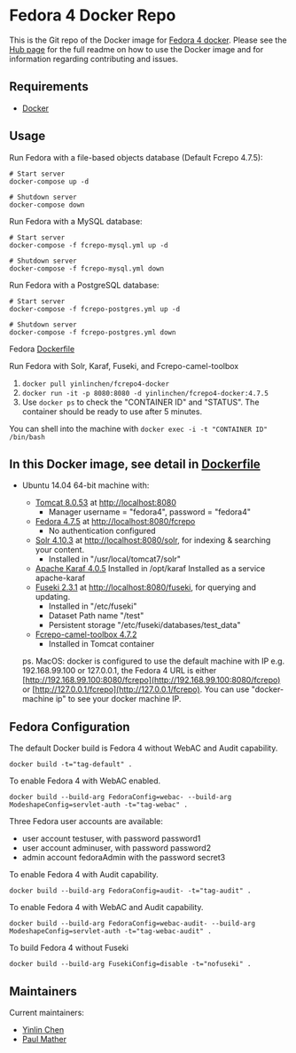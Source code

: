 # Fedora 4 Docker Repo

This is the Git repo of the Docker image for [Fedora 4 docker](https://hub.docker.com/r/yinlinchen/fcrepo4-docker/). Please see the [Hub page](https://hub.docker.com/r/yinlinchen/fcrepo4-docker/) for the full readme on how to use the Docker image and for information regarding contributing and issues.

## Requirements

* [Docker](https://www.docker.com/)

## Usage
Run Fedora with a file-based objects database (Default Fcrepo 4.7.5):
```
# Start server
docker-compose up -d

# Shutdown server
docker-compose down
```

Run Fedora with a MySQL database:
```
# Start server
docker-compose -f fcrepo-mysql.yml up -d

# Shutdown server
docker-compose -f fcrepo-mysql.yml down
```

Run Fedora with a PostgreSQL database:
```
# Start server
docker-compose -f fcrepo-postgres.yml up -d

# Shutdown server
docker-compose -f fcrepo-postgres.yml down
```

Fedora [Dockerfile](docker/services/fcrepo/Dockerfile)

Run Fedora with Solr, Karaf, Fuseki, and Fcrepo-camel-toolbox
1. `docker pull yinlinchen/fcrepo4-docker`
2. `docker run -it -p 8080:8080 -d yinlinchen/fcrepo4-docker:4.7.5`
3. Use `docker ps` to check the "CONTAINER ID" and "STATUS". The container should be ready to use after 5 minutes.

You can shell into the machine with `docker exec -i -t "CONTAINER ID" /bin/bash`

## In this Docker image, see detail in [Dockerfile](Dockerfile)

* Ubuntu 14.04 64-bit machine with: 
  * [Tomcat 8.0.53](https://tomcat.apache.org) at [http://localhost:8080](http://localhost:8080)
    * Manager username = "fedora4", password = "fedora4"
  * [Fedora 4.7.5](https://wiki.duraspace.org/display/FF/Downloads) at [http://localhost:8080/fcrepo](http://localhost:8080/fcrepo)
    * No authentication configured
  * [Solr 4.10.3](https://lucene.apache.org/solr/) at [http://localhost:8080/solr](http://localhost:8080/solr), for indexing & searching your content.
    * Installed in "/usr/local/tomcat7/solr"
  * [Apache Karaf 4.0.5](http://karaf.apache.org/)
    Installed in /opt/karaf
    Installed as a service apache-karaf
  * [Fuseki 2.3.1](https://jena.apache.org/documentation/serving_data/index.html) at [http://localhost:8080/fuseki](http://localhost:8080/fuseki), for querying and updating.
    * Installed in "/etc/fuseki"
    * Dataset Path name "/test"
    * Persistent storage "/etc/fuseki/databases/test_data"
  * [Fcrepo-camel-toolbox 4.7.2](https://github.com/fcrepo4-labs/fcrepo-camel-toolbox)
    * Installed in Tomcat container

  ps. MacOS: docker is configured to use the default machine with IP e.g. 192.168.99.100 or 127.0.0.1, the Fedora 4 URL is either [http://192.168.99.100:8080/fcrepo](http://192.168.99.100:8080/fcrepo) or [http://127.0.0.1/fcrepo](http://127.0.0.1/fcrepo). You can use "docker-machine ip" to see your docker machine IP.


## Fedora Configuration
The default Docker build is Fedora 4 without WebAC and Audit capability.
```
docker build -t="tag-default" .
```

To enable Fedora 4 with WebAC enabled.
```
docker build --build-arg FedoraConfig=webac- --build-arg ModeshapeConfig=servlet-auth -t="tag-webac" .
```
Three Fedora user accounts are available:
  * user account testuser, with password password1
  * user account adminuser, with password password2
  * admin account fedoraAdmin with the password secret3

To enable Fedora 4 with Audit capability. 
```
docker build --build-arg FedoraConfig=audit- -t="tag-audit" .
```

To enable Fedora 4 with WebAC and Audit capability.
```
docker build --build-arg FedoraConfig=webac-audit- --build-arg ModeshapeConfig=servlet-auth -t="tag-webac-audit" .
```

To build Fedora 4 without Fuseki
```
docker build --build-arg FusekiConfig=disable -t="nofuseki" .
```

## Maintainers

Current maintainers:

* [Yinlin Chen](https://github.com/yinlinchen)
* [Paul Mather](https://github.com/pmather)
